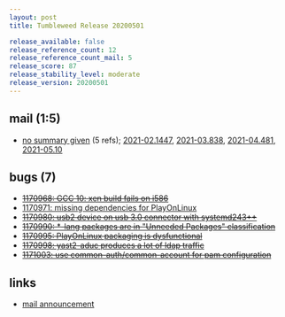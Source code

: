 ```yaml
---
layout: post
title: Tumbleweed Release 20200501

release_available: false
release_reference_count: 12
release_reference_count_mail: 5
release_score: 87
release_stability_level: moderate
release_version: 20200501
---
```


## mail (1:5)

- [no summary given](https://github.com/boombatower/tumbleweed-review/issues/10) (5 refs); [2021-02.1447](https://github.com/boombatower/tumbleweed-review/issues/10), [2021-03.838](https://github.com/boombatower/tumbleweed-review/issues/10), [2021-04.481](https://github.com/boombatower/tumbleweed-review/issues/10), [2021-05.10](https://github.com/boombatower/tumbleweed-review/issues/10)

## bugs (7)

<!--more-->

- ~~[1170968: GCC 10: xen build fails on i586](https://bugzilla.opensuse.org/show_bug.cgi?id=1170968)~~
- [1170971: missing dependencies for PlayOnLinux](https://bugzilla.opensuse.org/show_bug.cgi?id=1170971)
- ~~[1170980: usb2 device  on usb 3.0 connector with systemd243++](https://bugzilla.opensuse.org/show_bug.cgi?id=1170980)~~
- ~~[1170990: *-lang packages are in "Unneeded Packages" classification](https://bugzilla.opensuse.org/show_bug.cgi?id=1170990)~~
- ~~[1170995: PlayOnLinux packaging is dysfunctional](https://bugzilla.opensuse.org/show_bug.cgi?id=1170995)~~
- ~~[1170998: yast2-aduc produces a lot of ldap traffic](https://bugzilla.opensuse.org/show_bug.cgi?id=1170998)~~
- ~~[1171003: use common-auth/common-account for pam configuration](https://bugzilla.opensuse.org/show_bug.cgi?id=1171003)~~



## links

- [mail announcement](https://github.com/boombatower/tumbleweed-review/issues/10)
